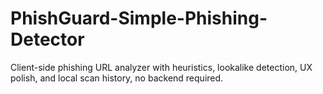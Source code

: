 # PhishGuard-Simple-Phishing-Detector
Client-side phishing URL analyzer with heuristics, lookalike detection, UX polish, and local scan history, no backend required.

